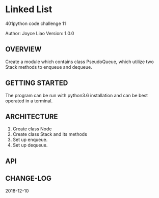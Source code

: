 # Linked List
401python code challenge 11


Author: Joyce Liao
Version: 1.0.0


## OVERVIEW
Create a module which contains class PseudoQueue, which utilize two Stack methods to enqueue and dequeue.


## GETTING STARTED
The program can be run with python3.6 installation and can be best operated in a terminal.


## ARCHITECTURE
1. Create class Node
2. Create class Stack and its methods
3. Set up enqueue.
4. Set up dequeue.



## API



## CHANGE-LOG



2018-12-10